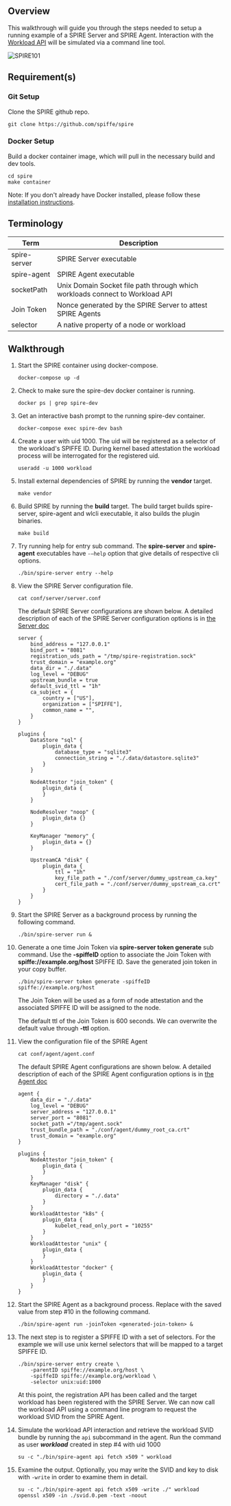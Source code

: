 

## Overview

This walkthrough will guide you through the steps needed to setup a running example of a SPIRE Server and SPIRE Agent. Interaction with the [Workload API](https://github.com/spiffe/go-spiffe/blob/master/proto/spiffe/workload/workload.proto) will be simulated via a command line tool.


 ![SPIRE101](images/SPIRE101.png)

## Requirement(s)

### Git Setup

Clone the SPIRE github repo.

    git clone https://github.com/spiffe/spire

### Docker Setup

Build a docker container image, which will pull in the necessary build and dev tools.

    cd spire
    make container

Note: If you don't already have Docker installed, please follow these [installation instructions](https://docs.docker.com/engine/installation/).

## Terminology

 |Term                   | Description                                                                   |
 |-----------------------|-------------------------------------------------------------------------------|
 |spire-server           |  SPIRE Server executable                                                      |
 |spire-agent            |  SPIRE Agent executable                                                       |
 |socketPath             |  Unix Domain Socket file path through which workloads connect to Workload API |
 |Join Token             |  Nonce generated by the SPIRE Server to attest SPIRE Agents                   |
 |selector               |  A native property of a node or workload                                      |



## Walkthrough

1.  Start the SPIRE container using docker-compose.

        docker-compose up -d

2.  Check to make sure the spire-dev docker container is running.

        docker ps | grep spire-dev

3.  Get an interactive bash prompt to the running spire-dev container.

        docker-compose exec spire-dev bash

4.  Create a user with uid 1000. The uid will be registered as a selector of the workload's SPIFFE ID. During kernel based attestation the workload process will be interrogated for the registered uid.

	    useradd -u 1000 workload

5.  Install external dependencies of SPIRE by running the **vendor** target.

	    make vendor

6.  Build SPIRE by running the **build** target. The build target builds spire-server, spire-agent and wlcli executable, it also builds the plugin binaries.

        make build

7.  Try running help for entry sub command. The **spire-server** and **spire-agent** executables have `-—help`  option that give details of respective cli options.

	    ./bin/spire-server entry --help

8.  View the SPIRE Server configuration file.

    	cat conf/server/server.conf

    The default SPIRE Server configurations are shown below. A detailed description of each of the SPIRE Server configuration options is in [the Server doc](/doc/spire_server.md)

    ```hcl
    server {
        bind_address = "127.0.0.1"
        bind_port = "8081"
        registration_uds_path = "/tmp/spire-registration.sock"
        trust_domain = "example.org"
        data_dir = "./.data"
        log_level = "DEBUG"
        upstream_bundle = true
        default_svid_ttl = "1h"
        ca_subject = {
            country = ["US"],
            organization = ["SPIFFE"],
            common_name = "",
        }
    }

    plugins {
        DataStore "sql" {
            plugin_data {
                database_type = "sqlite3"
                connection_string = "./.data/datastore.sqlite3"
            }
        }

        NodeAttestor "join_token" {
            plugin_data {
            }
        }

        NodeResolver "noop" {
            plugin_data {}
        }

        KeyManager "memory" {
            plugin_data = {}
        }

        UpstreamCA "disk" {
            plugin_data {
                ttl = "1h"
                key_file_path = "./conf/server/dummy_upstream_ca.key"
                cert_file_path = "./conf/server/dummy_upstream_ca.crt"
            }
        }
    }
    ```

9.  Start the SPIRE Server as a background process by running the following command.

        ./bin/spire-server run &

10. Generate a one time Join Token via **spire-server token generate** sub command. Use the **-spiffeID** option to associate the Join Token with **spiffe://example.org/host** SPIFFE ID. Save the generated join token in your copy buffer.

	    ./bin/spire-server token generate -spiffeID spiffe://example.org/host

	 The Join Token will be used as a form of node attestation and the associated SPIFFE ID will be assigned to the node.

	 The default ttl of the Join Token is 600 seconds. We can overwrite the default value through **-ttl** option.

11. View the configuration file of the SPIRE Agent

        cat conf/agent/agent.conf

    The default SPIRE Agent configurations are shown below. A detailed description of each of the SPIRE Agent configuration options is in [the Agent doc](/doc/spire_agent.md)
    ```hcl
    agent {
        data_dir = "./.data"
        log_level = "DEBUG"
        server_address = "127.0.0.1"
        server_port = "8081"
        socket_path ="/tmp/agent.sock"
        trust_bundle_path = "./conf/agent/dummy_root_ca.crt"
        trust_domain = "example.org"
    }

    plugins {
        NodeAttestor "join_token" {
            plugin_data {
            }
        }
        KeyManager "disk" {
            plugin_data {
                directory = "./.data"
            }
        }
        WorkloadAttestor "k8s" {
            plugin_data {
                kubelet_read_only_port = "10255"
            }
        }
        WorkloadAttestor "unix" {
            plugin_data {
            }
        }
        WorkloadAttestor "docker" {
            plugin_data {
            }
        }
    }
    ```

12. Start the SPIRE Agent as a background process. Replace <generated-join-token> with the saved value from step #10 in the following command.

        ./bin/spire-agent run -joinToken <generated-join-token> &

13. The next step is to register a SPIFFE ID with a set of selectors. For the example we will use unix kernel selectors that will be mapped to a target SPIFFE ID.

        ./bin/spire-server entry create \
            -parentID spiffe://example.org/host \
            -spiffeID spiffe://example.org/workload \
            -selector unix:uid:1000
    At this point, the registration API has been called and the target workload has been registered with the SPIRE Server. We can now call the workload API using a command line program to request the workload SVID from the SPIRE Agent.

14. Simulate the workload API interaction and retrieve the workload SVID bundle by running the `api` subcommand in the agent. Run the command as user **_workload_** created in step #4 with uid 1000

        su -c "./bin/spire-agent api fetch x509 " workload

15. Examine the output. Optionally, you may write the SVID and key to disk with `-write` in order to examine them in detail.

        su -c "./bin/spire-agent api fetch x509 -write ./" workload
        openssl x509 -in ./svid.0.pem -text -noout
